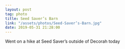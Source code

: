 ```yaml
---
layout: post
tag: photo
title: Seed Saver’s Barn
link: "/assets/photos/Seed-Saver’s-Barn.jpg"
date: 2019-05-31 21:28:00
---
```

Went on a hike at Seed Saver’s outside of Decorah today